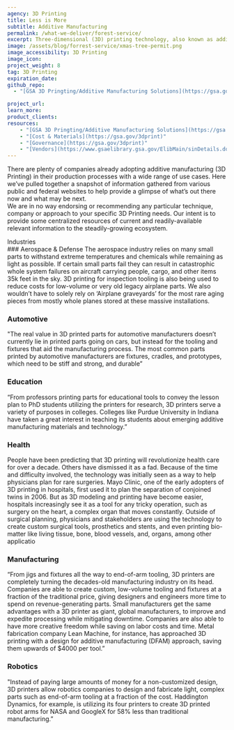 ```yaml
---
agency: 3D Printing
title: Less is More
subtitle: Additive Manufacturing
permalink: /what-we-deliver/forest-service/
excerpt: Three-dimensional (3D) printing technology, also known as additive manufacturing, is expected to mature substantially in the coming decades to allow the use of new materials, faster production speeds, and lower costs.
image: /assets/blog/forrest-service/xmas-tree-permit.png
image_accessibility: 3D Printing
image_icon:
project_weight: 8
tag: 3D Printing
expiration_date:
github_repo:
  - "[GSA 3D Pringting/Additive Manufacturing Solutions](https://gsa.gov/3dprint)"

project_url:
learn_more:
product_clients:
resources:
    - "[GSA 3D Pringting/Additive Manufacturing Solutions](https://gsa.gov/3dprint)"
    - "[Cost & Materials](https://gsa.gov/3dprint)"
    - "[Governance](https://gsa.gov/3dprint)"
    - "[Vendors](https://www.gsaelibrary.gsa.gov/ElibMain/sinDetails.do?scheduleNumber=MAS&specialItemNumber=333249&executeQuery=YES)"
---
```


There are plenty of companies already adopting additive manufacturing (3D Printing) in their production processes with a wide range of use cases. 
Here we’ve pulled together a snapshot of information gathered from various public and federal websites to help provide a glimpse of what’s out there now and what may be next.  
We are in no way endorsing or recommending any particular technique, company or approach to your specific 3D Printing needs.  Our intent is to provide some centralized resources of current and readily-available relevant information to the steadily-growing ecosystem.

<div class="small-caps">Industries</div>
### Aerospace & Defense
The aerospace industry relies on many small parts to withstand extreme temperatures and chemicals while remaining as light as possible. If certain small parts fail they can result in catastrophic whole system failures on aircraft carrying people, cargo, and other items 35k feet in the sky. 3D printing for inspection tooling is also being used to reduce costs for low-volume or very old legacy airplane parts. We also wouldn’t have to solely rely on ‘Airplane graveyards’ for the most rare aging pieces from mostly whole planes stored at these massive installations. 

### Automotive
"The real value in 3D printed parts for automotive manufacturers doesn’t currently lie in printed parts going on cars, but instead for the tooling and fixtures that aid the manufacturing process. The most common parts printed by automotive manufacturers are fixtures, cradles, and prototypes, which need to be stiff and strong, and durable”

### Education
“From professors printing parts for educational tools to convey the lesson plan to PhD students utilizing the printers for research, 3D printers serve a variety of purposes in colleges. Colleges like Purdue University in Indiana have taken a great interest in teaching its students about emerging additive manufacturing materials and technology.”

### Health
People have been predicting that 3D printing will revolutionize health care for over a decade.  Others have dismissed it as a fad. Because of the time and difficulty involved, the technology was initially seen as a way to help physicians plan for rare surgeries. Mayo Clinic, one of the early adopters of 3D printing in hospitals, first used it to plan the separation of conjoined twins in 2006.
But as 3D modeling and printing have become easier, hospitals increasingly see it as a tool for any tricky operation, such as surgery on the heart, a complex organ that moves constantly.  Outside of surgical planning, physicians and stakeholders are using the technology to create custom surgical tools, prosthetics and stents, and even printing bio-matter like living tissue, bone, blood vessels, and, organs, among other applicatio

### Manufacturing
“From jigs and fixtures all the way to end-of-arm tooling, 3D printers are completely turning the decades-old manufacturing industry on its head. Companies are able to create custom, low-volume tooling and fixtures at a fraction of the traditional price, giving designers and engineers more time to spend on revenue-generating parts. Small manufacturers get the same advantages with a 3D printer as giant, global manufacturers, to improve and expedite processing while mitigating downtime. Companies are also able to have more creative freedom while saving on labor costs and time. Metal fabrication company Lean Machine, for instance, has approached 3D printing with a design for additive manufacturing (DFAM) approach, saving them upwards of $4000 per tool.”

### Robotics
"Instead of paying large amounts of money for a non-customized design, 3D printers allow robotics companies to design and fabricate light, complex parts such as end-of-arm tooling at a fraction of the cost. Haddington Dynamics, for example, is utilizing its four printers to create 3D printed robot arms for NASA and GoogleX for 58% less than traditional manufacturing.”
